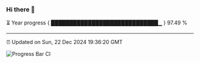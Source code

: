 ### Hi there 👋

⏳ Year progress { █████████████████████████████▁ } 97.49 %

---

⏰ Updated on Sun, 22 Dec 2024 19:36:20 GMT

![Progress Bar CI](https://github.com/IshwaranRudhara/GIT-ACTION/workflows/Progress%20Bar%20CI/badge.svg)
